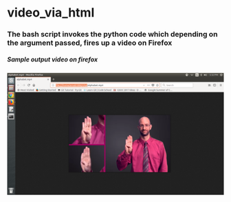 # video_via_html

### The bash script invokes the python code which depending on the argument passed, fires up a video on Firefox


##### Sample output video on firefox

![alt text](https://github.com/arnab1896/s2sps1/blob/master/output.png "Output")
